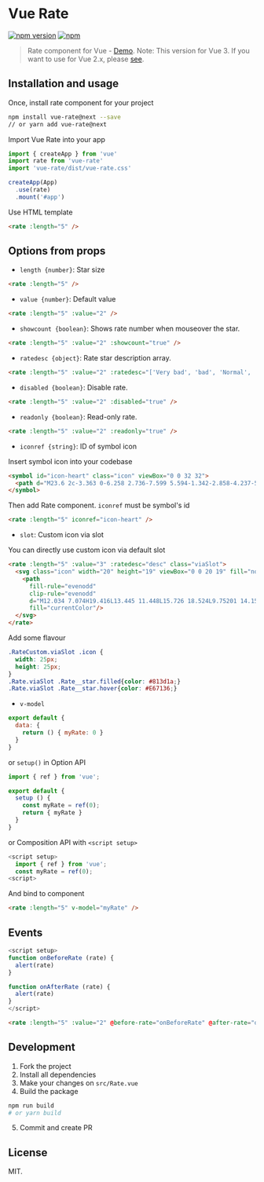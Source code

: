 # Vue Rate

[![npm version](https://d25lcipzij17d.cloudfront.net/badge.svg?id=js&r=r&type=6e&v=3.0.0&x2=0)](https://www.npmjs.com/package/vue-rate/v/3.0.0)
[![npm](https://img.shields.io/npm/dt/vue-rate.svg)](https://www.npmjs.com/package/vue-rate/v/3.0.0)

> Rate component for Vue - [Demo](https://sinanmtl.github.io/vue-rate/).
> Note: This version for Vue 3. If you want to use for Vue 2.x,  please [see](https://github.com/SinanMtl/vue-rate/tree/master).

## Installation and usage

Once, install rate component for your project

```bash
npm install vue-rate@next --save
// or yarn add vue-rate@next
```

Import Vue Rate into your app

```javascript
import { createApp } from 'vue'
import rate from 'vue-rate'
import 'vue-rate/dist/vue-rate.css'

createApp(App)
  .use(rate)
  .mount('#app')
```

Use HTML template

```html
<rate :length="5" />
```

## Options from props

- `length {number}`: Star size

```html
<rate :length="5" />
```

- `value {number}`: Default value

```html
<rate :length="5" :value="2" />
```

- `showcount {boolean}`: Shows rate number when mouseover the star.

```html
<rate :length="5" :value="2" :showcount="true" />
```

- `ratedesc {object}`: Rate star description array. 

```html
<rate :length="5" :value="2" :ratedesc="['Very bad', 'bad', 'Normal', 'Good', 'Very good']" />
```

- `disabled {boolean}`: Disable rate.

```html
<rate :length="5" :value="2" :disabled="true" />
```

- `readonly {boolean}`: Read-only rate.

```html
<rate :length="5" :value="2" :readonly="true" />
```

- `iconref {string}`: ID of symbol icon

Insert symbol icon into your codebase
```html
<symbol id="icon-heart" class="icon" viewBox="0 0 32 32">
  <path d="M23.6 2c-3.363 0-6.258 2.736-7.599 5.594-1.342-2.858-4.237-5.594-7.601-5.594-4.637 0-8.4 3.764-8.4 8.401 0 9.433 9.516 11.906 16.001 21.232 6.13-9.268 15.999-12.1 15.999-21.232 0-4.637-3.763-8.401-8.4-8.401z"></path>
</symbol>
````

Then add Rate component. `iconref` must be symbol's id
```html
<rate :length="5" iconref="icon-heart" />
```

- `slot`: Custom icon via slot

You can directly use custom icon via default slot
```html
<rate :length="5" :value="3" :ratedesc="desc" class="viaSlot">
  <svg class="icon" width="20" height="19" viewBox="0 0 20 19" fill="none" xmlns="http://www.w3.org/2000/svg">
    <path
      fill-rule="evenodd"
      clip-rule="evenodd"
      d="M12.034 7.074H19.416L13.445 11.448L15.726 18.524L9.75201 14.151L3.77901 18.524L6.06101 11.448L0.0880127 7.075H7.47001L9.75201 0.002V0L12.034 7.075V7.074Z"
      fill="currentColor"/>
  </svg>
</rate>
```

Add some flavour
```css
.RateCustom.viaSlot .icon {
  width: 25px;
  height: 25px;
}
.Rate.viaSlot .Rate__star.filled{color: #813d1a;}
.Rate.viaSlot .Rate__star.hover{color: #E67136;}
```

- `v-model`

```javascript
export default {
  data: {
    return () { myRate: 0 }
  }
}
```

or `setup()` in Option API
```javascript
import { ref } from 'vue';

export default {
  setup () {
    const myRate = ref(0);
    return { myRate }
  }
}
```

or Composition API with `<script setup>`
```javascript
<script setup>
  import { ref } from 'vue';
  const myRate = ref(0);
<script>
```

And bind to component
```html
<rate :length="5" v-model="myRate" />
```

## Events

```javascript
<script setup>
function onBeforeRate (rate) {
  alert(rate)
}

function onAfterRate (rate) {
  alert(rate)
}
</script>
```

```html
<rate :length="5" :value="2" @before-rate="onBeforeRate" @after-rate="onAftereRate" />
```

## Development
1. Fork the project
2. Install all dependencies
3. Make your changes on `src/Rate.vue`
4. Build the package
```bash
npm run build
# or yarn build
```
5. Commit and create PR

## License

MIT.
